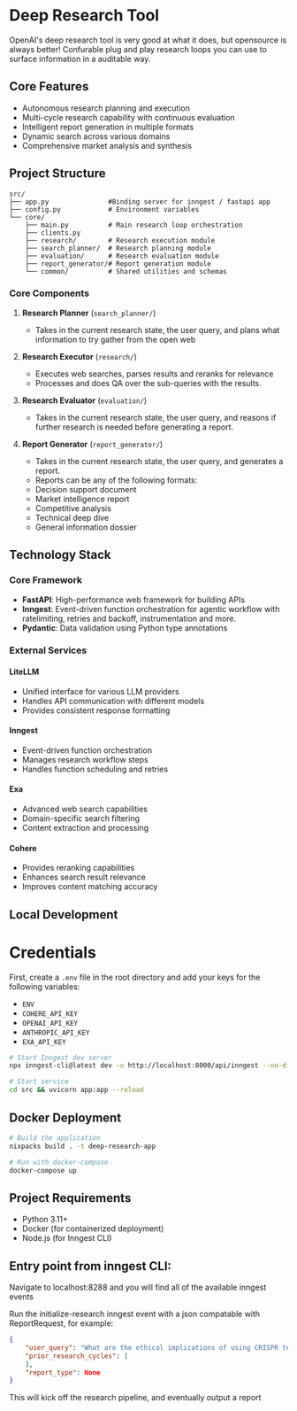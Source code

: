 # Deep Research Tool

OpenAI's deep research tool is very good at what it does, but opensource is always better! Confurable plug and play research loops you can use to surface information in a auditable way.

## Core Features

- Autonomous research planning and execution
- Multi-cycle research capability with continuous evaluation
- Intelligent report generation in multiple formats
- Dynamic search across various domains
- Comprehensive market analysis and synthesis

## Project Structure

```
src/
├── app.py               #Binding server for inngest / fastapi app
├── config.py            # Environment variables
└── core/               
    ├── main.py          # Main research loop orchestration
    ├── clients.py       
    ├── research/        # Research execution module
    ├── search_planner/  # Research planning module
    ├── evaluation/      # Research evaluation module
    ├── report_generator/# Report generation module
    └── common/          # Shared utilities and schemas
```

### Core Components

1. **Research Planner** (`search_planner/`)
   - Takes in the current research state, the user query, and plans what information to try gather from the open web

2. **Research Executor** (`research/`)
   - Executes web searches, parses results and reranks for relevance
   - Processes and does QA over the sub-queries with the results.

3. **Research Evaluator** (`evaluation/`)
   - Takes in the current research state, the user query, and reasons if further research is needed before generating a report.

4. **Report Generator** (`report_generator/`)
   - Takes in the current research state, the user query, and generates a report.
   - Reports can be any of the following formats:
    -  Decision support document
    -  Market intelligence report
    -  Competitive analysis
    -  Technical deep dive
    - General information dossier

## Technology Stack

### Core Framework
- **FastAPI**: High-performance web framework for building APIs
- **Inngest**: Event-driven function orchestration for agentic workflow with ratelimiting, retries and backoff, instrumentation and more.
- **Pydantic**: Data validation using Python type annotations

### External Services

#### LiteLLM
- Unified interface for various LLM providers
- Handles API communication with different models
- Provides consistent response formatting

#### Inngest
- Event-driven function orchestration
- Manages research workflow steps
- Handles function scheduling and retries

#### Exa
- Advanced web search capabilities
- Domain-specific search filtering
- Content extraction and processing

#### Cohere
- Provides reranking capabilities
- Enhances search result relevance
- Improves content matching accuracy

## Local Development

# Credentials
First, create a `.env` file in the root directory and add your keys for the following variables:
- `ENV`
- `COHERE_API_KEY`
- `OPENAI_API_KEY`
- `ANTHROPIC_API_KEY`
- `EXA_API_KEY`


```sh
# Start Inngest dev server
npx inngest-cli@latest dev -u http://localhost:8000/api/inngest --no-discovery

# Start service
cd src && uvicorn app:app --reload
```

## Docker Deployment

```sh
# Build the application
nixpacks build . -t deep-research-app

# Run with docker-compose
docker-compose up
```

## Project Requirements

- Python 3.11+
- Docker (for containerized deployment)
- Node.js (for Inngest CLI)

## Entry point from inngest CLI: 

Navigate to localhost:8288 and you will find all of the available inngest events

Run the initialize-research inngest event with a json compatable with ReportRequest, for example:

```json
{
    "user_query": "What are the ethical implications of using CRISPR technology for genetic enhancement in humans?",
    "prior_research_cycles": [
    ],
    "report_type": None
}
```

This will kick off the research pipeline, and eventually output a report 